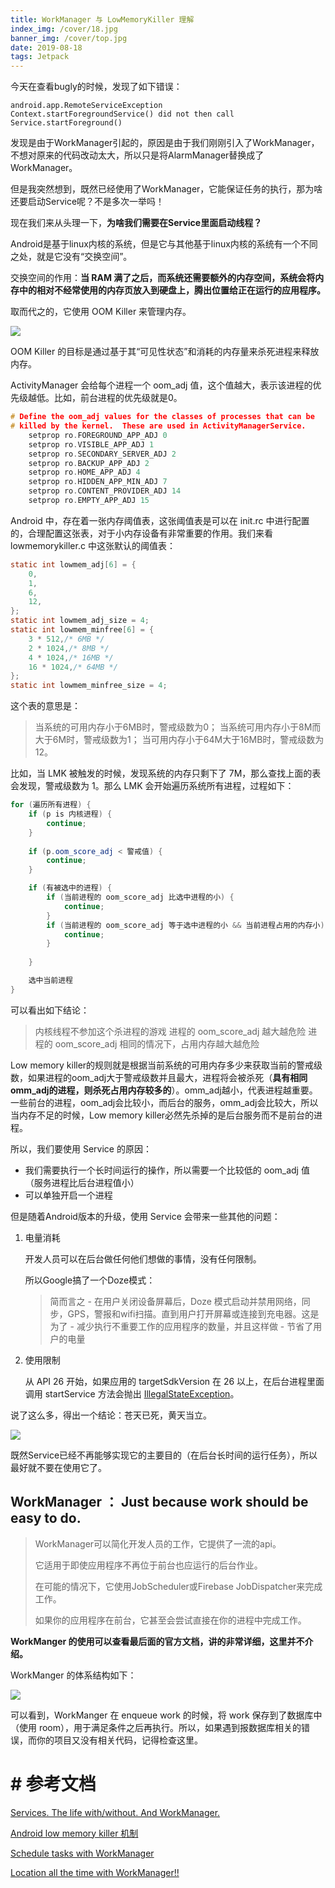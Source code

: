 ```yaml
---
title: WorkManager 与 LowMemoryKiller 理解
index_img: /cover/18.jpg
banner_img: /cover/top.jpg
date: 2019-08-18
tags: Jetpack
---
```




今天在查看bugly的时候，发现了如下错误：

```
android.app.RemoteServiceException
Context.startForegroundService() did not then call Service.startForeground()
```

发现是由于WorkManager引起的，原因是由于我们刚刚引入了WorkManager，不想对原来的代码改动太大，所以只是将AlarmManager替换成了WorkManager。

但是我突然想到，既然已经使用了WorkManager，它能保证任务的执行，那为啥还要启动Service呢？不是多次一举吗！

现在我们来从头理一下，**为啥我们需要在Service里面启动线程？**

Android是基于linux内核的系统，但是它与其他基于linux内核的系统有一个不同之处，就是它没有“交换空间”。

交换空间的作用：**当 RAM 满了之后，而系统还需要额外的内存空间，系统会将内存中的相对不经常使用的内存页放入到硬盘上，腾出位置给正在运行的应用程序。**

取而代之的，它使用 OOM Killer 来管理内存。

![](https://github.com/aprz512/pic4aprz512/blob/master/Blog/Android-JetPack/WorkManager/1_92pIQu01ijeZ08BulvDm3Q.png?raw=true)

OOM Killer 的目标是通过基于其“可见性状态”和消耗的内存量来杀死进程来释放内存。

ActivityManager 会给每个进程一个 oom_adj 值，这个值越大，表示该进程的优先级越低。比如，前台进程的优先级就是0。

```c++
# Define the oom_adj values for the classes of processes that can be
# killed by the kernel.  These are used in ActivityManagerService.
    setprop ro.FOREGROUND_APP_ADJ 0
    setprop ro.VISIBLE_APP_ADJ 1
    setprop ro.SECONDARY_SERVER_ADJ 2
    setprop ro.BACKUP_APP_ADJ 2
    setprop ro.HOME_APP_ADJ 4
    setprop ro.HIDDEN_APP_MIN_ADJ 7
    setprop ro.CONTENT_PROVIDER_ADJ 14
    setprop ro.EMPTY_APP_ADJ 15
```

Android 中，存在着一张内存阈值表，这张阈值表是可以在 init.rc 中进行配置的，合理配置这张表，对于小内存设备有非常重要的作用。我们来看 lowmemorykiller.c 中这张默认的阈值表：

```java
static int lowmem_adj[6] = {
    0,
    1,
    6,
    12,
};
static int lowmem_adj_size = 4;
static int lowmem_minfree[6] = {
    3 * 512,/* 6MB */
    2 * 1024,/* 8MB */
    4 * 1024,/* 16MB */
    16 * 1024,/* 64MB */
};
static int lowmem_minfree_size = 4;

```

这个表的意思是：

> 当系统的可用内存小于6MB时，警戒级数为0；
> 当系统可用内存小于8M而大于6M时，警戒级数为1；
> 当可用内存小于64M大于16MB时，警戒级数为12。

比如，当 LMK 被触发的时候，发现系统的内存只剩下了 7M，那么查找上面的表会发现，警戒级数为 1。那么 LMK 会开始遍历系统所有进程，过程如下：

```java
for (遍历所有进程) {
	if (p is 内核进程) {
		continue;
	}
	
	if (p.oom_score_adj < 警戒值) {
		continue;
	}

	if (有被选中的进程) {
		if (当前进程的 oom_score_adj 比选中进程的小) {
			continue;
		}
		if (当前进程的 oom_score_adj 等于选中进程的小 && 当前进程占用的内存小) {
			continue;
		}
		
	}

	选中当前进程
}
```

可以看出如下结论：

> 内核线程不参加这个杀进程的游戏
> 进程的 oom_score_adj 越大越危险
> 进程的 oom_score_adj 相同的情况下，占用内存越大越危险



Low memory killer的规则就是根据当前系统的可用内存多少来获取当前的警戒级数，如果进程的oom_adj大于警戒级数并且最大，进程将会被杀死（**具有相同omm_adj的进程，则杀死占用内存较多的**）。omm_adj越小，代表进程越重要。一些前台的进程，oom_adj会比较小，而后台的服务，omm_adj会比较大，所以当内存不足的时候，Low memory killer必然先杀掉的是后台服务而不是前台的进程。

所以，我们要使用 Service 的原因：

- 我们需要执行一个长时间运行的操作，所以需要一个比较低的 oom_adj 值 （服务进程比后台进程值小）
- 可以单独开启一个进程

但是随着Android版本的升级，使用 Service 会带来一些其他的问题：

1. 电量消耗

   开发人员可以在后台做任何他们想做的事情，没有任何限制。

   所以Google搞了一个Doze模式：

   > 简而言之 - 在用户关闭设备屏幕后，Doze 模式启动并禁用网络，同步，GPS，警报和wifi扫描。直到用户打开屏幕或连接到充电器。这是为了 - 减少执行不重要工作的应用程序的数量，并且这样做 - 节省了用户的电量

2. 使用限制

   从 API 26 开始，如果应用的 targetSdkVersion 在 26 以上，在后台进程里面调用 startService 方法会抛出 [IllegalStateException](https://developer.android.com/reference/java/lang/IllegalStateException.html)。

说了这么多，得出一个结论：苍天已死，黄天当立。



![](https://github.com/aprz512/pic4aprz512/blob/master/Blog/Android-JetPack/WorkManager/1_ISeFOxwzOKMzsoz3SMm9Nw.png?raw=true)

既然Service已经不再能够实现它的主要目的（在后台长时间的运行任务），所以最好就不要在使用它了。



## WorkManager ： Just because work should be easy to do.

> WorkManager可以简化开发人员的工作，它提供了一流的api。
>
> 它适用于即使应用程序不再位于前台也应运行的后台作业。
>
> 在可能的情况下，它使用JobScheduler或Firebase JobDispatcher来完成工作。
>
> 如果你的应用程序在前台，它甚至会尝试直接在你的进程中完成工作。



**WorkManger 的使用可以查看最后面的官方文档，讲的非常详细，这里并不介绍。**



WorkManger 的体系结构如下：

![](https://github.com/aprz512/pic4aprz512/blob/master/Blog/Android-JetPack/WorkManager/1_VkznGM_XrSK9kmOujJCV6w.png?raw=true)

可以看到，WorkManger 在 enqueue work 的时候，将 work 保存到了数据库中（使用 room），用于满足条件之后再执行。所以，如果遇到报数据库相关的错误，而你的项目又没有相关代码，记得检查这里。



# # 参考文档

[Services. The life with/without. And WorkManager.](<https://medium.com/google-developer-experts/services-the-life-with-without-and-worker-6933111d62a6>)

[Android low memory killer 机制](<https://www.wolfcstech.com/2015/10/04/lowmemorykiller/>)

[Schedule tasks with WorkManager](<https://developer.android.com/topic/libraries/architecture/workmanager>)

[Location all the time with WorkManager!!](<https://medium.com/@prithvibhola08/location-all-the-time-with-workmanager-8f8b58ae4bbc>)
